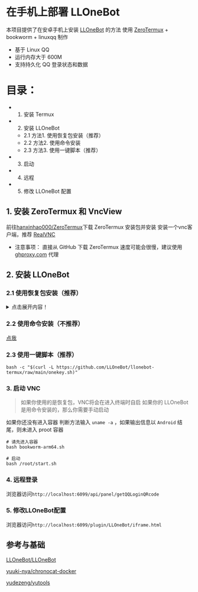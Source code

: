 # 在手机上部署 LLOneBot
本项目提供了在安卓手机上安装 [LLOneBot](https://github.com/LLOneBot/LLOneBot) 的方法
使用 [ZeroTermux](https://github.com/hanxinhao000/ZeroTermux) + bookworm + linuxqq 制作

- 基于 Linux QQ
- 运行内存大于 600M
- 支持持久化 QQ 登录状态和数据

# 目录：
- 1. 安装 Termux
- 2. 安装 LLOneBot
   * 2.1 方法1. 使用恢复包安装（推荐）
   * 2.2 方法2. 使用命令安装
   * 2.3 方法3. 使用一键脚本（推荐）
- 3. 启动
- 4. 远程
- 5. 修改 LLOneBot 配置

## 1. 安装 ZeroTermux 和 VncView
前往[hanxinhao000/ZeroTermux](https://github.com/hanxinhao000/ZeroTermux/releases)下载 ZeroTermux 安装包并安装
安装一个vnc客户端，推荐 [RealVNC](https://play.google.com/store/apps/details?id=com.realvnc.viewer.android)

- 注意事项： 
   直接从 GitHub 下载 ZeroTermux 速度可能会很慢，建议使用 [ghproxy.com](https://ghproxy.com) 代理
    
## 2. 安装 LLOneBot

### 2.1 使用恢复包安装（推荐）

<details>
  <summary>点击展开内容！</summary>

#### 2.1.1 下载恢复包
前往 [Github releases](https://github.com/LLOneBot/llonebot-termux/releases) 下载 ZeroTermux 恢复包, 并将恢复包放在 手机的 `内部存储/xinhao/data/` 目录

- 注意事项： 
    - 恢复包要放在 `内部存储/xinhao/data/`目录或者 `/sdcard/xinhao/data`目录，否则在恢复容器的时候无法找到恢复包

#### 2.1.2 恢复容器
- 打开ZeroTermux
- 恢复
    进入ZeroTermux 点击音量上键 呼出菜单栏 点击菜单栏的 `备份/恢复` 选择下载的恢复包
    输入一个容器名字点击恢复 这个过程需要等待几分钟
- 切换容器
    再次点击音量上键， 呼出菜单栏，点击菜单栏的 `容器切换` 选择刚才创建的容器 询问你是否需要重启时， 选择立即重启，接下你将进入启动界面

- 注意事项：
    - 如果音量上键无法呼出菜单，说明你的ZeroTermux版本比较旧，可以使用右滑左侧的屏幕边缘来呼出菜单栏
</details>

### 2.2 使用命令安装（不推荐）

[点我](./step-by-step/readme.md)

### 2.3 使用一键脚本（推荐）
   ```shell
   bash -c "$(curl -L https://github.com/LLOneBot/llonebot-termux/raw/main/onekey.sh)"
   ```
### 3. 启动 VNC
>如果你使用的是恢复包，VNC将会在进入终端时自启
如果你的 LLOneBot 是用命令安装的，那么你需要手动启动

如果你还没有进入容器
判断方法输入 `uname -a` ，如果输出信息以 `Android` 结尾，则未进入 proot 容器
```shell
# 请先进入容器
bash bookworm-arm64.sh
```
```shell
# 启动
bash /root/start.sh
```

### 4. 远程登录
浏览器访问`http://localhost:6099/api/panel/getQQLoginQRcode`

### 5. 修改LLOneBot配置
浏览器访问`http://localhost:6099/plugin/LLOneBot/iframe.html`

## 参考与基础
[LLOneBot/LLOneBot](https://github.com/LLOneBot/LLOneBot)

[yuuki-nya/chronocat-docker](https://github.com/yuuki-nya/chronocat-docker/blob/main/Dockerfile)

[yudezeng/yutools](https://gitee.com/yudezeng/yutools)